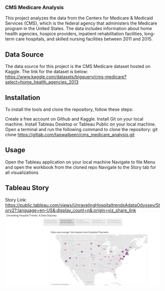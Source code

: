 ### CMS Medicare Analysis
This project analyzes the data from the Centers for Medicare & Medicaid Services (CMS), which is the federal agency that administers the Medicare program in the United States. The data includes information about home health agencies, hospice providers, inpatient rehabilitation facilities, long-term care hospitals, and skilled nursing facilities between 2011 and 2015.

## Data Source
The data source for this project is the CMS Medicare dataset hosted on Kaggle. The link for the dataset is below: 
https://www.kaggle.com/datasets/bigquery/cms-medicare?select=home_health_agencies_2013

## Installation
To install the tools and clone the repository, follow these steps:

Create a free account on Github and Kaggle.
Install Git on your local machine.
Install Tableau Desktop or Tableau Public on your local machine.
Open a terminal and run the following command to clone the repository:
git clone https://gitlab.com/taqwajbeen/cms_medicare_analysis.git

## Usage
Open the Tableau application on your local machine
Navigate to file Menu and open the workbook from the cloned repo
Navigate to the Story tab for all visualizations

## Tableau Story
Story Link: 
https://public.tableau.com/views/UnravelingHospitaltrendsAdataOdyssey/Story2?:language=en-US&:display_count=n&:origin=viz_share_link
![alt text](https://github.com/taqwajbeen/cms_medicare_analysis/blob/master/images/Tableau_Story.png)
